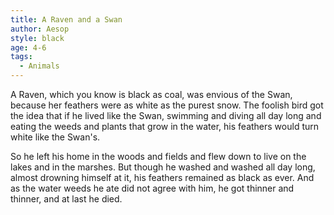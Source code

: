 ```yaml
---
title: A Raven and a Swan
author: Aesop
style: black
age: 4-6
tags:
  - Animals
---
```


A Raven, which you know is black as coal, was envious of the Swan, because her feathers were as white as the purest snow. The foolish bird got the idea that if he lived like the Swan, swimming and diving all day long and eating the weeds and plants that grow in the water, his feathers would turn white like the Swan's.

So he left his home in the woods and fields and flew down to live on the lakes and in the marshes. But though he washed and washed all day long, almost drowning himself at it, his feathers remained as black as ever. And as the water weeds he ate did not agree with him, he got thinner and thinner, and at last he died.
